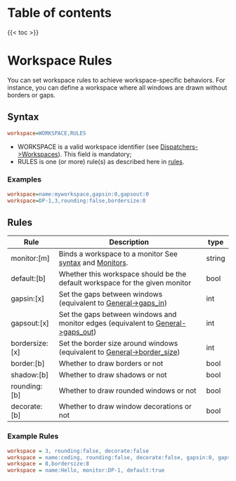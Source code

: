 # Table of contents

{{< toc >}}

# Workspace Rules
You can set workspace rules to achieve workspace-specific behaviors. For instance, you can define a workspace where all windows are drawn without borders or gaps.


## Syntax
```ini
workspace=WORKSPACE,RULES
```

- WORKSPACE is a valid workspace identifier (see [Dispatchers->Workspaces](../Dispatchers#workspaces)). This field is mandatory;
- RULES is one (or more) rule(s) as described here in [rules](#rules).

### Examples
```ini
workspace=name:myworkspace,gapsin:0,gapsout:0
workspace=DP-1,3,rounding:false,bordersize:0
```

## Rules
| Rule | Description | type |
| ---- | ----------- | ---- |
| monitor:[m] | Binds a workspace to a monitor See [syntax](#syntax) and [Monitors](../Monitors).| string |
| default:[b] | Whether this workspace should be the default workspace for the given monitor | bool |
| gapsin:[x] | Set the gaps between windows (equivalent to [General->gaps_in](../Variables#general)) | int |
| gapsout:[x] | Set the gaps between windows and monitor edges (equivalent to [General->gaps_out](../Variables#general)) | int |
| bordersize:[x] | Set the border size around windows (equivalent to [General->border_size](../Variables#general)) | int |
| border:[b]| Whether to draw borders or not| bool |
| shadow:[b]| Whether to draw shadows or not| bool |
| rounding:[b] | Whether to draw rounded windows or not | bool |
| decorate:[b] | Whether to draw window decorations or not | bool |

### Example Rules
```ini
workspace = 3, rounding:false, decorate:false
workspace = name:coding, rounding:false, decorate:false, gapsin:0, gapsout:0, border:false, decorate:false, monitor:DP-1
workspace = 8,bordersize:8
workspace = name:Hello, monitor:DP-1, default:true
```
